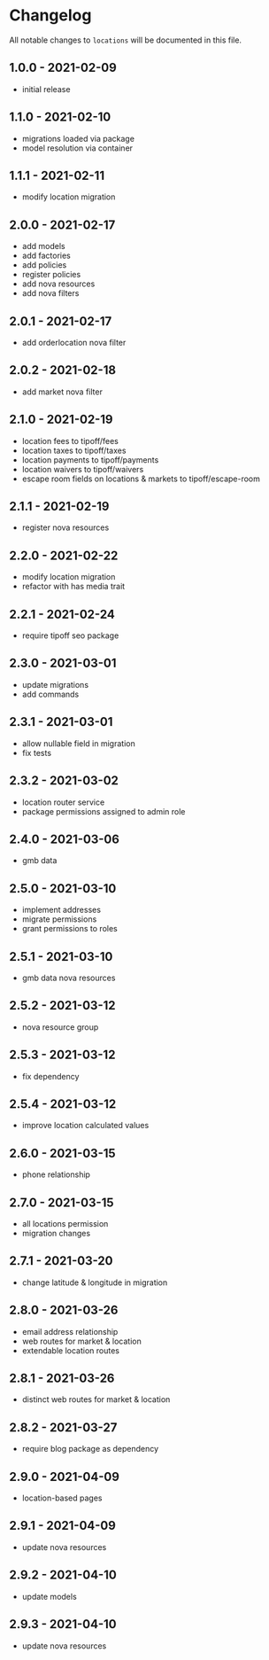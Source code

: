 # Changelog

All notable changes to `locations` will be documented in this file.

## 1.0.0 - 2021-02-09

- initial release

## 1.1.0 - 2021-02-10

- migrations loaded via package
- model resolution via container

## 1.1.1 - 2021-02-11

- modify location migration

## 2.0.0 - 2021-02-17

- add models
- add factories
- add policies
- register policies
- add nova resources
- add nova filters

## 2.0.1 - 2021-02-17

- add orderlocation nova filter

## 2.0.2 - 2021-02-18

- add market nova filter

## 2.1.0 - 2021-02-19

- location fees to tipoff/fees
- location taxes to tipoff/taxes
- location payments to tipoff/payments
- location waivers to tipoff/waivers
- escape room fields on locations & markets to tipoff/escape-room

## 2.1.1 - 2021-02-19

- register nova resources

## 2.2.0 - 2021-02-22

- modify location migration
- refactor with has media trait

## 2.2.1 - 2021-02-24

- require tipoff seo package

## 2.3.0 - 2021-03-01

- update migrations
- add commands

## 2.3.1 - 2021-03-01

- allow nullable field in migration
- fix tests

## 2.3.2 - 2021-03-02

- location router service
- package permissions assigned to admin role

## 2.4.0 - 2021-03-06

- gmb data

## 2.5.0 - 2021-03-10

- implement addresses
- migrate permissions
- grant permissions to roles

## 2.5.1 - 2021-03-10

- gmb data nova resources

## 2.5.2 - 2021-03-12

- nova resource group

## 2.5.3 - 2021-03-12

- fix dependency

## 2.5.4 - 2021-03-12

- improve location calculated values

## 2.6.0 - 2021-03-15

- phone relationship

## 2.7.0 - 2021-03-15

- all locations permission
- migration changes

## 2.7.1 - 2021-03-20

- change latitude & longitude in migration

## 2.8.0 - 2021-03-26

- email address relationship
- web routes for market & location
- extendable location routes

## 2.8.1 - 2021-03-26

- distinct web routes for market & location

## 2.8.2 - 2021-03-27

- require blog package as dependency

## 2.9.0 - 2021-04-09

- location-based pages

## 2.9.1 - 2021-04-09

- update nova resources

## 2.9.2 - 2021-04-10

- update models

## 2.9.3 - 2021-04-10

- update nova resources
